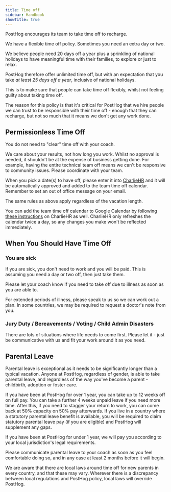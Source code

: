 ```yaml
---
title: Time off
sidebar: Handbook
showTitle: true
---
```


PostHog encourages its team to take time off to recharge.

We have a flexible time off policy. Sometimes you need an extra day or two.

We believe people need 20 days off a year plus a sprinkling of national holidays to have meaningful time with their families, to explore or just to relax.

PostHog therefore offer unlimited time off, but with an expectation that you take _at least 25 days off a year_, inclusive of national holidays.

This is to make sure that people can take time off flexibly, whilst not feeling guilty about taking time off.

The reason for this policy is that it's critical for PostHog that we hire people we can trust to be responsible with their time off - enough that they can recharge, but not so much that it means we don't get any work done.

## Permissionless Time Off

You do not need to "clear" time off with your coach.

We care about your results, not how long you work. Whilst no approval is needed, it shouldn't be at the expense of business getting done. For example, having the entire technical team off means we can't be responsive to community issues. Please coordinate with your team.

When you pick a date(s) to have off, please enter it into [CharlieHR](https://posthog.charliehr.com/) and it will be automatically approved and added to the team time off calendar. Remember to set an out of office message on your email.

The same rules as above apply regardless of the vacation length.

You can add the team time off calendar to Google Calendar by following [these instructions](https://intercom.help/charliehr/en/articles/839648-importing-your-time-off-calendar-to-google-calendar) on CharlieHR as well. CharlieHR only refreshes the calendar twice a day, so any changes you make won't be reflected immediately. 

## When You Should Have Time Off

### You are sick

If you are sick, you don't need to work and you will be paid. This is assuming you need a day or two off, then just take them.

Please let your coach know if you need to take off due to illness as soon as you are able to.

For extended periods of illness, please speak to us so we can work out a plan. In some countries, we may be required to request a doctor's note from you. 

### Jury Duty / Bereavements / Voting / Child Admin Disasters

There are lots of situations where life needs to come first. Please let it - just be communicative with us and fit your work around it as you need.

## Parental Leave

Parental leave is exceptional as it needs to be significantly longer than a typical vacation. Anyone at PostHog, regardless of gender, is able to take parental leave, and regardless of the way you've become a parent - childbirth, adoption or foster care. 

If you have been at PostHog for over 1 year, you can take up to 12 weeks off on full pay. You can take a further 4 weeks unpaid leave if you need more time. After this, if you need to stagger your return to work, you can come back at 50% capacity on 50% pay afterwards. If you live in a country where a statutory parental leave benefit is available, you will be required to claim statutory parental leave pay (if you are eligible) and PostHog will supplement any gaps.

If you have been at PostHog for under 1 year, we will pay you according to your local jurisdiction's legal requirements.

Please communicate parental leave to your coach as soon as you feel comfortable doing so, and in any case at least 2 months before it will begin.

We are aware that there are local laws around time off for new parents in every country, and that these may vary. Wherever there is a discrepancy between local regulations and PostHog policy, local laws will override PostHog.
